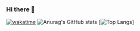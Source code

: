 ### Hi there 👋

[![wakatime](https://wakatime.com/badge/user/0a4ff8ad-2a48-4216-80b2-772b9251efb9.svg)](https://wakatime.com/@0a4ff8ad-2a48-4216-80b2-772b9251efb9)
![Anurag's GitHub stats](https://github-readme-stats.vercel.app/api?username=pugafran&count_private=true&langs_count=8)
[![Top Langs](https://github-readme-stats.vercel.app/api/top-langs/?username=pugafrana&langs_count=8&count_private=true)]

<!--
**pugafran/pugafran** is a ✨ _special_ ✨ repository because its `README.md` (this file) appears on your GitHub profile.

Here are some ideas to get you started:

- 🔭 I’m currently working on ...
- 🌱 I’m currently learning ...
- 👯 I’m looking to collaborate on ...
- 🤔 I’m looking for help with ...
- 💬 Ask me about ...
- 📫 How to reach me: ...
- 😄 Pronouns: ...
- ⚡ Fun fact: ...
-->
